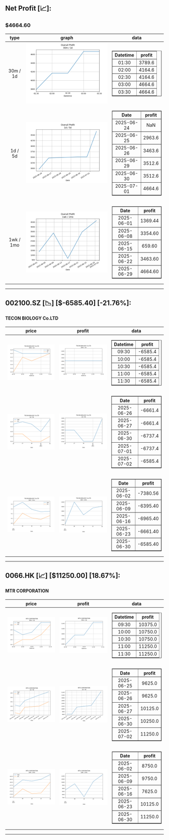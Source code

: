 ## Net Profit [📈]:
### $4664.60
|type|graph|data|
|:---:|:---:|:---:|
|30m / 1d|![net_profit](image/overall_30m-1d.png)|<table border="1" class="dataframe"> <thead> <tr style="text-align: center;"> <th>Datetime</th> <th>profit</th> </tr> </thead> <tbody> <tr> <td>01:30</td> <td>3789.6</td> </tr> <tr> <td>02:00</td> <td>4164.6</td> </tr> <tr> <td>02:30</td> <td>4164.6</td> </tr> <tr> <td>03:00</td> <td>4664.6</td> </tr> <tr> <td>03:30</td> <td>4664.6</td> </tr> </tbody></table>|
|1d / 5d|![net_profit](image/overall_1d-5d.png)|<table border="1" class="dataframe"> <thead> <tr style="text-align: center;"> <th>Date</th> <th>profit</th> </tr> </thead> <tbody> <tr> <td>2025-06-24</td> <td>NaN</td> </tr> <tr> <td>2025-06-25</td> <td>2963.6</td> </tr> <tr> <td>2025-06-26</td> <td>3463.6</td> </tr> <tr> <td>2025-06-29</td> <td>3512.6</td> </tr> <tr> <td>2025-06-30</td> <td>3512.6</td> </tr> <tr> <td>2025-07-01</td> <td>4664.6</td> </tr> </tbody></table>|
|1wk / 1mo|![net_profit](image/overall_1wk-1mo.png)|<table border="1" class="dataframe"> <thead> <tr style="text-align: center;"> <th>Date</th> <th>profit</th> </tr> </thead> <tbody> <tr> <td>2025-06-01</td> <td>1369.44</td> </tr> <tr> <td>2025-06-08</td> <td>3354.60</td> </tr> <tr> <td>2025-06-15</td> <td>659.60</td> </tr> <tr> <td>2025-06-22</td> <td>3463.60</td> </tr> <tr> <td>2025-06-29</td> <td>4664.60</td> </tr> </tbody></table>|
---
## 002100.SZ [📉] [$-6585.40] [-21.76%]:
#### TECON BIOLOGY Co.LTD
|price|profit|data|
|:---:|:---:|:---:|
|![price](image/002100.SZ_30m-1d_price.png)|![profit](image/002100.SZ_30m-1d_profit.png)|<table border="1" class="dataframe"> <thead> <tr style="text-align: center;"> <th>Datetime</th> <th>profit</th> </tr> </thead> <tbody> <tr> <td>09:30</td> <td>-6585.4</td> </tr> <tr> <td>10:00</td> <td>-6585.4</td> </tr> <tr> <td>10:30</td> <td>-6585.4</td> </tr> <tr> <td>11:00</td> <td>-6585.4</td> </tr> <tr> <td>11:30</td> <td>-6585.4</td> </tr> </tbody></table>|
|![price](image/002100.SZ_1d-5d_price.png)|![profit](image/002100.SZ_1d-5d_profit.png)|<table border="1" class="dataframe"> <thead> <tr style="text-align: center;"> <th>Date</th> <th>profit</th> </tr> </thead> <tbody> <tr> <td>2025-06-26</td> <td>-6661.4</td> </tr> <tr> <td>2025-06-27</td> <td>-6661.4</td> </tr> <tr> <td>2025-06-30</td> <td>-6737.4</td> </tr> <tr> <td>2025-07-01</td> <td>-6737.4</td> </tr> <tr> <td>2025-07-02</td> <td>-6585.4</td> </tr> </tbody></table>|
|![price](image/002100.SZ_1wk-1mo_price.png)|![profit](image/002100.SZ_1wk-1mo_profit.png)|<table border="1" class="dataframe"> <thead> <tr style="text-align: center;"> <th>Date</th> <th>profit</th> </tr> </thead> <tbody> <tr> <td>2025-06-02</td> <td>-7380.56</td> </tr> <tr> <td>2025-06-09</td> <td>-6395.40</td> </tr> <tr> <td>2025-06-16</td> <td>-6965.40</td> </tr> <tr> <td>2025-06-23</td> <td>-6661.40</td> </tr> <tr> <td>2025-06-30</td> <td>-6585.40</td> </tr> </tbody></table>|
---
## 0066.HK [📈] [$11250.00] [18.67%]:
#### MTR CORPORATION
|price|profit|data|
|:---:|:---:|:---:|
|![price](image/0066.HK_30m-1d_price.png)|![profit](image/0066.HK_30m-1d_profit.png)|<table border="1" class="dataframe"> <thead> <tr style="text-align: center;"> <th>Datetime</th> <th>profit</th> </tr> </thead> <tbody> <tr> <td>09:30</td> <td>10375.0</td> </tr> <tr> <td>10:00</td> <td>10750.0</td> </tr> <tr> <td>10:30</td> <td>10750.0</td> </tr> <tr> <td>11:00</td> <td>11250.0</td> </tr> <tr> <td>11:30</td> <td>11250.0</td> </tr> </tbody></table>|
|![price](image/0066.HK_1d-5d_price.png)|![profit](image/0066.HK_1d-5d_profit.png)|<table border="1" class="dataframe"> <thead> <tr style="text-align: center;"> <th>Date</th> <th>profit</th> </tr> </thead> <tbody> <tr> <td>2025-06-25</td> <td>9625.0</td> </tr> <tr> <td>2025-06-26</td> <td>9625.0</td> </tr> <tr> <td>2025-06-27</td> <td>10125.0</td> </tr> <tr> <td>2025-06-30</td> <td>10250.0</td> </tr> <tr> <td>2025-07-02</td> <td>11250.0</td> </tr> </tbody></table>|
|![price](image/0066.HK_1wk-1mo_price.png)|![profit](image/0066.HK_1wk-1mo_profit.png)|<table border="1" class="dataframe"> <thead> <tr style="text-align: center;"> <th>Date</th> <th>profit</th> </tr> </thead> <tbody> <tr> <td>2025-06-02</td> <td>8750.0</td> </tr> <tr> <td>2025-06-09</td> <td>9750.0</td> </tr> <tr> <td>2025-06-16</td> <td>7625.0</td> </tr> <tr> <td>2025-06-23</td> <td>10125.0</td> </tr> <tr> <td>2025-06-30</td> <td>11250.0</td> </tr> </tbody></table>|
---
